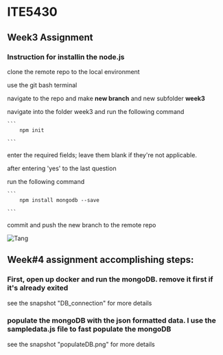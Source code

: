 # ITE5430

## Week3 Assignment

### Instruction for installin the node.js

clone the remote repo to the local environment
	
use the git bash terminal
	
navigate to the repo and make **new branch** and new subfolder **week3**
	
navigate into the folder week3 and run the following command
	
	```
		npm init
       
    ```
	
enter the required fields; leave them blank if they're not applicable.
	
after entering 'yes' to the last question
	
run the following command
	
	```
		npm install mongodb --save
       
    ```
	
commit and push the new branch to the remote repo


![Tang](https://github.com/Tang/ITE5430/week3/snapshots/buildApplication.png)


## Week#4 assignment accomplishing steps:

### First, open up docker and run the mongoDB. remove it first if it's already exited
see the snapshot "DB_connection" for more details

### populate the mongoDB with the json formatted data. I use the sampledata.js file to fast populate the mongoDB
see the snapshot "populateDB.png" for more details

### 
	
	
	